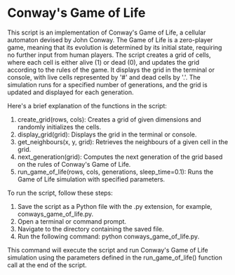 # Conway's Game of Life

This script is an implementation of Conway's Game of Life, a cellular automaton devised by John Conway. The Game of Life is a zero-player game, meaning that its evolution is determined by its initial state, requiring no further input from human players.
The script creates a grid of cells, where each cell is either alive (1) or dead (0), and updates the grid according to the rules of the game. It displays the grid in the terminal or console, with live cells represented by '#' and dead cells by '.'. The simulation runs for a specified number of generations, and the grid is updated and displayed for each generation.

Here's a brief explanation of the functions in the script:
  1. create_grid(rows, cols): Creates a grid of given dimensions and randomly initializes the cells.
  2. display_grid(grid): Displays the grid in the terminal or console.
  3. get_neighbours(x, y, grid): Retrieves the neighbours of a given cell in the grid.
  4. next_generation(grid): Computes the next generation of the grid based on the rules of Conway's Game of Life.
  5. run_game_of_life(rows, cols, generations, sleep_time=0.1): Runs the Game of Life simulation with specified parameters.

To run the script, follow these steps:
  1. Save the script as a Python file with the .py extension, for example, conways_game_of_life.py.
  2. Open a terminal or command prompt.
  3. Navigate to the directory containing the saved file.
  4. Run the following command: python conways_game_of_life.py.

This command will execute the script and run Conway's Game of Life simulation using the parameters defined in the run_game_of_life() function call at the end of the script.
